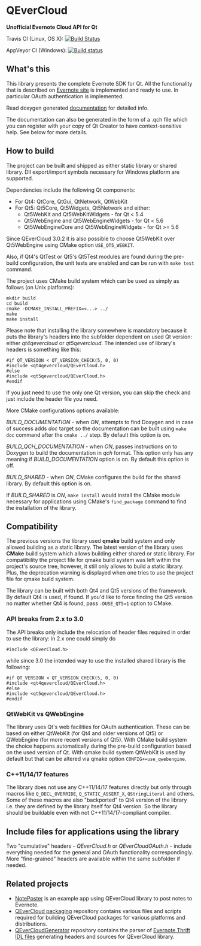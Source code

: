 QEverCloud
==========

**Unofficial Evernote Cloud API for Qt**

Travis CI (Linux, OS X): [![Build Status](https://travis-ci.org/d1vanov/QEverCloud.svg?branch=master)](https://travis-ci.org/d1vanov/QEverCloud)

AppVeyor CI (Windows): [![Build status](https://ci.appveyor.com/api/projects/status/fk0pjgcad9l641a1/branch/master?svg=true)](https://ci.appveyor.com/project/d1vanov/qevercloud/branch/master)

## What's this

This library presents the complete Evernote SDK for Qt.
All the functionality that is described on [Evernote site](http://dev.evernote.com/doc/)
is implemented and ready to use. In particular OAuth authentication is implemented.

Read doxygen generated [documentation](http://d1vanov.github.io/QEverCloud) for detailed info.

The documentation can also be generated in the form of a .qch file which you can register with
your copy of Qt Creator to have context-sensitive help. See below for more details.

## How to build

The project can be built and shipped as either static library or shared library. Dll export/import symbols necessary for Windows platform are supported.

Dependencies include the following Qt components:
 * For Qt4: QtCore, QtGui, QtNetwork, QtWebKit
 * For Qt5: Qt5Core, Qt5Widgets, Qt5Network and either:
   * Qt5WebKit and Qt5WebKitWidgets - for Qt < 5.4
   * Qt5WebEngine and Qt5WebEngineWidgets - for Qt < 5.6
   * Qt5WebEngineCore and Qt5WebEngineWidgets - for Qt >= 5.6

Since QEverCloud 3.0.2 it is also possible to choose Qt5WebKit over Qt5WebEngine using CMake option `USE_QT5_WEBKIT`.

Also, if Qt4's QtTest or Qt5's Qt5Test modules are found during the pre-build configuration, the unit tests are enabled and can be run with `make test` command.

The project uses CMake build system which can be used as simply as follows (on Unix platforms):
```
mkdir build
cd build
cmake -DCMAKE_INSTALL_PREFIX=<...> ../
make
make install
```

Please note that installing the library somewhere is mandatory because it puts the library's headers into the subfolder dependent on used Qt version: either *qt4qevercloud* or *qt5qevercloud*. The intended use of library's headers is something like this:
```
#if QT_VERSION < QT_VERSION_CHECK(5, 0, 0)
#include <qt4qevercloud/QEverCloud.h>
#else
#include <qt5qevercloud/QEverCloud.h>
#endif
```

If you just need to use the only one Qt version, you can skip the check and just include the header file you need.

More CMake configurations options available:

*BUILD_DOCUMENTATION* - when *ON*, attempts to find Doxygen and in case of success adds *doc* target so the documentation can be built using `make doc` command after the `cmake ../` step. By default this option is on.

*BUILD_QCH_DOCUMENTATION* - when *ON*, passes instructions on to Doxygen to build the documentation in *qch* format. This option only has any meaning if *BUILD_DOCUMENTATION* option is on. By default this option is off.

*BUILD_SHARED* - when *ON*, CMake configures the build for the shared library. By default this option is on.

If *BUILD_SHARED* is *ON*, `make install` would install the CMake module necessary for applications using CMake's `find_package` command to find the installation of the library.

## Compatibility

The previous versions the library used **qmake** build system and only allowed building as a static library. The latest version of the library uses **CMake** build system which allows building either shared or static library. For compatibility the project file for qmake build system was left within the project's source tree, however, it still only allows to build a static library. Plus, the deprecation warning is displayed when one tries to use the project file for qmake build system.

The library can be built with both Qt4 and Qt5 versions of the framework. By default Qt4 is used, if found. If you'd like to force finding the Qt5 version no matter whether Qt4 is found, pass `-DUSE_QT5=1` option to CMake.

### API breaks from 2.x to 3.0

The API breaks only include the relocation of header files required in order to use the library: in 2.x one could simply do
```
#include <QEverCloud.h>
```
while since 3.0 the intended way to use the installed shared library is the following:
```
#if QT_VERSION < QT_VERSION_CHECK(5, 0, 0)
#include <qt4qevercloud/QEverCloud.h>
#else
#include <qt5qevercloud/QEverCloud.h>
#endif
```

### QtWebKit vs QWebEngine

The library uses Qt's web facilities for OAuth authentication. These can be based on either QtWebKit (for Qt4 and older versions of Qt5) or QWebEngine (for more recent versions of Qt5). With CMake build system the choice happens automatically during the pre-build configuration based on the used version of Qt. With qmake build system QtWebKit is used by default but that can be altered via qmake option `CONFIG+=use_qwebengine`.

### C++11/14/17 features

The library does not use any C++11/14/17 features directly but only through macros like `Q_DECL_OVERRIDE`, `Q_STATIC_ASSERT_X`, `QStringLiteral` and others. Some of these macros are also "backported" to Qt4 version of the library i.e. they are defined by the library itself for Qt4 version. So the library should be buildable even with not C++11/14/17-compliant compiler.

## Include files for applications using the library

Two "cumulative" headers - *QEverCloud.h* or *QEverCloudOAuth.h* - include everything needed for the general and OAuth functionality correspondingly. More "fine-grained" headers are available within the same subfolder if needed.

## Related projects

* [NotePoster](https://github.com/d1vanov/QEverCloud-example-NotePoster) is an example app using QEverCloud library to post notes to Evernote.
* [QEverCloud packaging](https://github.com/d1vanov/QEverCloud-packaging) repository contains various files and scripts required for building QEverCloud packages for various platforms and distributions.
* [QEverCloudGenerator](https://github.com/d1vanov/QEverCloudGenerator) repository contains the parser of [Evernote Thrift IDL files](https://github.com/evernote/evernote-thrift) generating headers and sources for QEverCloud library.
